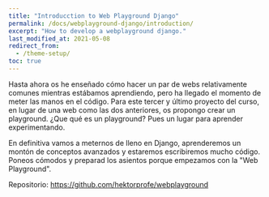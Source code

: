 ```yaml
---
title: "Introducction to Web Playground Django"
permalink: /docs/webplayground-django/introduction/
excerpt: "How to develop a webplayground django."
last_modified_at: 2021-05-08
redirect_from:
  - /theme-setup/
toc: true
---
```


Hasta ahora os he enseñado cómo hacer un par de webs relativamente comunes mientras estábamos aprendiendo, pero ha llegado el momento de meter las manos en el código. Para este tercer y último proyecto del curso, en lugar de una web como las dos anteriores, os propongo crear un playground. ¿Que qué es un playground? Pues un lugar para aprender experimentando.

En definitiva vamos a meternos de lleno en Django, aprenderemos un montón de conceptos avanzados y estaremos escribiremos mucho código. Poneos cómodos y preparad los asientos porque empezamos con la "Web Playground".

Repositorio: https://github.com/hektorprofe/webplayground


